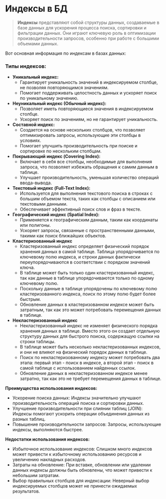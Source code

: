# Индексы в БД

> **Индексы** представляют собой структуры данных, создаваемые в базе данных для ускорения процесса поиска, сортировки и фильтрации данных.
> Они играют ключевую роль в оптимизации производительности запросов, особенно при работе с большими объемами данных.

Вот основная информация по индексам в базах данных:

### Типы индексов:

* **Уникальный индекс:**
    * Гарантирует уникальность значений в индексируемом столбце, не позволяя повторяющимся значениям.
    * Помогает поддерживать целостность данных и ускоряет поиск по уникальному значению.
* **Неуникальный индекс (Обычный индекс):**
    * Позволяет иметь повторяющиеся значения в индексируемом столбце.
    * Ускоряет поиск по значениям, но не гарантирует уникальность.
* **Составной индекс:**
    * Создается на основе нескольких столбцов, что позволяет оптимизировать запросы, использующие эти столбцы в условиях.
    * Помогает улучшить производительность при поиске и сортировке по нескольким столбцам.
* **Покрывающий индекс (Covering Index):**
    * Включает в себя все столбцы, необходимые для выполнения запроса, что позволяет избежать обращения к самим данным в таблице.
    * Улучшает производительность, уменьшая количество операций ввода-вывода.
* **Текстовый индекс (Full-Text Index):**
    * Используется для выполнения текстового поиска в строках с большим объемом текста, таких как столбцы с описанием или текстовыми данными.
    * Обеспечивает эффективный поиск слов и фраз в тексте.
* **Географический индекс (Spatial Index):**
    * Применяется к географическим данным, таким как координаты или полигоны.
    * Ускоряет запросы, связанные с пространственными данными, такими как поиск ближайших объектов.
* **Кластеризованный индекс**
    * Кластеризованный индекс определяет физический порядок хранения данных в самой таблице. Таблица упорядочивается по ключевому полю индекса, и строки данных фактически переупорядочиваются в соответствии с порядком значений ключа.
    * В таблице может быть только один кластеризованный индекс, так как данные в таблице упорядочиваются только по одному ключевому полю.
    * Поскольку данные в таблице упорядочены по ключевому полю кластеризованного индекса, поиск по этому полю будет более быстрым.
    * Обновление данных в кластеризованном индексе может быть затратным, так как это может потребовать перемещения данных в таблице.
* **Некластеризованный индекс**
    * Некластеризованный индекс не изменяет физического порядка хранения данных в таблице. Вместо этого он создает отдельную структуру данных для быстрого поиска, содержащую ссылки на строки таблицы.
    * В таблице может быть несколько некластеризованных индексов, и они не влияют на физический порядок данных в таблице.
    * Поиск по некластеризованному индексу может потребовать два этапа: первый этап - поиск в индексе, а второй этап - поиск в самой таблице с использованием найденных ссылок.
    * Обновление данных в некластеризованном индексе менее затратно, так как это не требует перемещения данных в таблице.

**Преимущества использования индексов:**

* Ускорение поиска данных: Индексы значительно улучшают производительность операций поиска и сортировки данных.
* Улучшение производительности при слиянии таблиц (JOIN): Индексы помогают ускорить операции объединения данных из разных таблиц.
* Повышение производительности запросов: Запросы, использующие индексы, выполняются быстрее.

**Недостатки использования индексов:**

* Избыточное использование индексов: Слишком много индексов может привести к избыточному использованию ресурсов и увеличению накладных расходов.
* Затраты на обновление: При вставке, обновлении или удалении данных индексы должны быть обновлены, что может привести к небольшим затратам.
* Выбор правильных столбцов для индексации: Неверный выбор индексируемых столбцов может не принести ожидаемых результатов.
